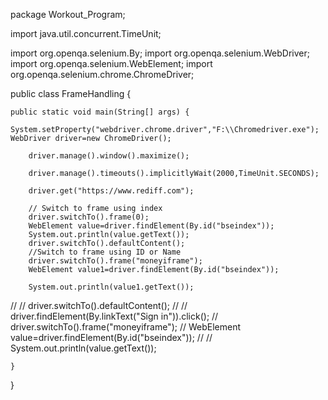 package Workout_Program;

import java.util.concurrent.TimeUnit;

import org.openqa.selenium.By;
import org.openqa.selenium.WebDriver;
import org.openqa.selenium.WebElement;
import org.openqa.selenium.chrome.ChromeDriver;

public class FrameHandling {

	public static void main(String[] args) {
		System.setProperty("webdriver.chrome.driver","F:\\Chromedriver.exe");		WebDriver driver=new ChromeDriver();

		driver.manage().window().maximize();

		driver.manage().timeouts().implicitlyWait(2000,TimeUnit.SECONDS);

		driver.get("https://www.rediff.com");
		
		// Switch to frame using index
		driver.switchTo().frame(0);
		WebElement value=driver.findElement(By.id("bseindex"));
		System.out.println(value.getText());
		driver.switchTo().defaultContent();
		//Switch to frame using ID or Name
		driver.switchTo().frame("moneyiframe");
		WebElement value1=driver.findElement(By.id("bseindex"));

		System.out.println(value1.getText());
//
//		driver.switchTo().defaultContent();
//
//		driver.findElement(By.linkText("Sign in")).click();
//		driver.switchTo().frame("moneyiframe");
//		WebElement value=driver.findElement(By.id("bseindex"));
//
//		System.out.println(value.getText());


	}

}


